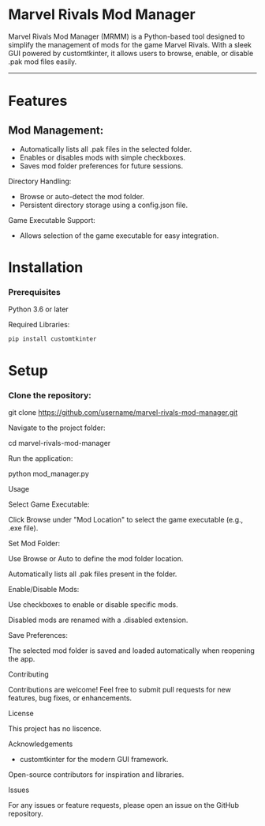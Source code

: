# Marvel Rivals Mod Manager

Marvel Rivals Mod Manager (MRMM) is a Python-based tool designed to simplify the management of mods for the game Marvel Rivals. With a sleek GUI powered by customtkinter, it allows users to browse, enable, or disable .pak mod files easily.

***

# Features
## Mod Management:
- Automatically lists all .pak files in the selected folder.
- Enables or disables mods with simple checkboxes.
- Saves mod folder preferences for future sessions.

Directory Handling:
- Browse or auto-detect the mod folder.
- Persistent directory storage using a config.json file.

Game Executable Support:
- Allows selection of the game executable for easy integration.

# Installation

### Prerequisites
Python 3.6 or later

Required Libraries:

```pip install customtkinter```

# Setup

### Clone the repository:

git clone https://github.com/username/marvel-rivals-mod-manager.git

Navigate to the project folder:

cd marvel-rivals-mod-manager

Run the application:

python mod_manager.py

Usage

Select Game Executable:

Click Browse under "Mod Location" to select the game executable (e.g., .exe file).

Set Mod Folder:

Use Browse or Auto to define the mod folder location.

Automatically lists all .pak files present in the folder.

Enable/Disable Mods:

Use checkboxes to enable or disable specific mods.

Disabled mods are renamed with a .disabled extension.

Save Preferences:

The selected mod folder is saved and loaded automatically when reopening the app.

Contributing

Contributions are welcome! Feel free to submit pull requests for new features, bug fixes, or enhancements.

License

This project has no liscence.

Acknowledgements

- customtkinter for the modern GUI framework.

Open-source contributors for inspiration and libraries.

Issues

For any issues or feature requests, please open an issue on the GitHub repository.

